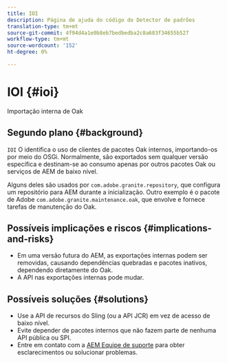 ```yaml
---
title: IOI
description: Página de ajuda do código do Detector de padrões
translation-type: tm+mt
source-git-commit: 4f94d4a1e0b8eb7bedbedba2c8a683f34655b527
workflow-type: tm+mt
source-wordcount: '152'
ht-degree: 0%

---
```



# IOI {#ioi}

Importação interna de Oak

## Segundo plano {#background}

`IOI` O identifica o uso de clientes de pacotes Oak internos, importando-os por meio do OSGi. Normalmente, são exportados sem qualquer versão específica e destinam-se ao consumo apenas por outros pacotes Oak ou serviços de AEM de baixo nível.

Alguns deles são usados por `com.adobe.granite.repository`, que configura um repositório para AEM durante a inicialização. Outro exemplo é o pacote de Adobe `com.adobe.granite.maintenance.oak`, que envolve e fornece tarefas de manutenção do Oak.

## Possíveis implicações e riscos {#implications-and-risks}

* Em uma versão futura do AEM, as exportações internas podem ser removidas, causando dependências quebradas e pacotes inativos, dependendo diretamente do Oak.
* A API nas exportações internas pode mudar.

## Possíveis soluções {#solutions}

* Use a API de recursos do Sling (ou a API JCR) em vez de acesso de baixo nível.
* Evite depender de pacotes internos que não fazem parte de nenhuma API pública ou SPI.
* Entre em contato com a [AEM Equipe de suporte](https://helpx.adobe.com/enterprise/using/support-for-experience-cloud.html) para obter esclarecimentos ou solucionar problemas.